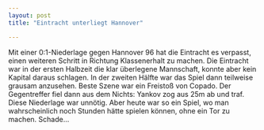 ```yaml
---
layout: post
title: "Eintracht unterliegt Hannover"

---
```


Mit einer 0:1-Niederlage gegen Hannover 96 hat die Eintracht es verpasst, einen weiteren Schritt in Richtung Klassenerhalt zu machen. Die Eintracht war in der ersten Halbzeit die klar überlegene Mannschaft, konnte aber kein Kapital daraus schlagen. In der zweiten Hälfte war das Spiel dann teilweise grausam anzusehen. Beste Szene war ein Freistoß von Copado. Der Gegentreffer fiel dann aus dem Nichts: Yankov zog aus 25m ab und traf. Diese Niederlage war unnötig. Aber heute war so ein Spiel, wo man wahrscheinlich noch Stunden hätte spielen können, ohne ein Tor zu machen. Schade...


